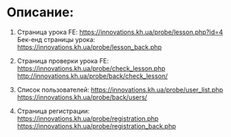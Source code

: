 # Описание:
1. Страница урока FE: https://innovations.kh.ua/probe/lesson.php?id=4
Бек-енд страницы урока: https://innovations.kh.ua/probe/lesson_back.php
2. Страница проверки урока FE: https://innovations.kh.ua/probe/check_lesson.php
http://innovations.kh.ua/probe/back/check_lesson/ 

3. Список пользователей: https://innovations.kh.ua/probe/user_list.php
https://innovations.kh.ua/probe/back/users/
4. Страница регистрации: https://innovations.kh.ua/probe/registration.php
https://innovations.kh.ua/probe/registration_back.php

